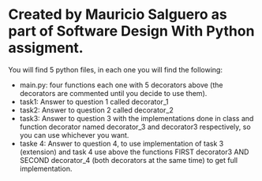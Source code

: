 # Created by Mauricio Salguero as part of Software Design With Python assigment.

You will find 5 python files, in each one you will find the following:

- main.py: four functions each one with 5 decorators above (the decorators are commented until you decide to use them).
- task1: Answer to question 1 called decorator_1
- task2: Answer to question 2 called decorator_2
- task3: Answer to question 3 with the implementations done in class and function decorator named decorator_3 and decorator3 respectively, so you can use whichever you want.
- taske 4: Answer to question 4, to use implementation of task 3 (extension) and task 4 use above the functions FIRST decorator3 AND SECOND decorator_4 (both decorators at the same time) to get full implementation.
